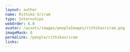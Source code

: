```yaml
---
layout: author
name: Rithika Sriram
type: Internships
webOrder: 6.0
avatar: /assets/images/peopleImages/rithikasriram.png
imageMask: 0
permalink: /people/rithikasriram
links:
---
```

